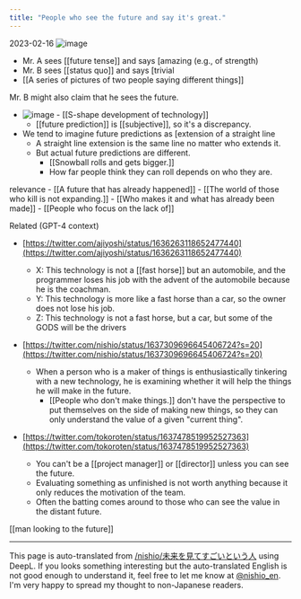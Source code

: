 ```yaml
---
title: "People who see the future and say it's great."
---
```


2023-02-16
![image](https://gyazo.com/7807cb6a96c06fea5671802f5ec7aad0/thumb/1000)
- Mr. A sees [[future tense]] and says [amazing (e.g., of strength)
- Mr. B sees [[status quo]] and says [trivial
- [[A series of pictures of two people saying different things]]

Mr. B might also claim that he sees the future.
- ![image](https://gyazo.com/bbfe1897df7df4bebd7ac9ce8b3e6100/thumb/1000)
        - [[S-shape development of technology]]
    - [[future prediction]] is [[subjective]], so it's a discrepancy.
- We tend to imagine future predictions as [extension of a straight line
    - A straight line extension is the same line no matter who extends it.
    - But actual future predictions are different.
        - [[Snowball rolls and gets bigger.]]
        - How far people think they can roll depends on who they are.

relevance
    - [[A future that has already happened]]
    - [[The world of those who kill is not expanding.]]
    - [[Who makes it and what has already been made]]
    - [[People who focus on the lack of]]

Related (GPT-4 context)
- [https://twitter.com/ajiyoshi/status/1636263118652477440](https://twitter.com/ajiyoshi/status/1636263118652477440)
    - X: This technology is not a [[fast horse]] but an automobile, and the programmer loses his job with the advent of the automobile because he is the coachman.
    - Y: This technology is more like a fast horse than a car, so the owner does not lose his job.
    - Z: This technology is not a fast horse, but a car, but some of the GODS will be the drivers

- [https://twitter.com/nishio/status/1637309696645406724?s=20](https://twitter.com/nishio/status/1637309696645406724?s=20)
    - When a person who is a maker of things is enthusiastically tinkering with a new technology, he is examining whether it will help the things he will make in the future.
        - [[People who don't make things.]] don't have the perspective to put themselves on the side of making new things, so they can only understand the value of a given "current thing".

- [https://twitter.com/tokoroten/status/1637478519952527363](https://twitter.com/tokoroten/status/1637478519952527363)
    - You can't be a [[project manager]] or [[director]] unless you can see the future.
    - Evaluating something as unfinished is not worth anything because it only reduces the motivation of the team.
    - Often the batting comes around to those who can see the value in the distant future.


[[man looking to the future]]

---
This page is auto-translated from [/nishio/未来を見てすごいという人](https://scrapbox.io/nishio/未来を見てすごいという人) using DeepL. If you looks something interesting but the auto-translated English is not good enough to understand it, feel free to let me know at [@nishio_en](https://twitter.com/nishio_en). I'm very happy to spread my thought to non-Japanese readers.